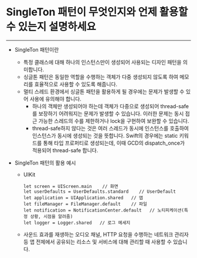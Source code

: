 # SingleTon 패턴이 무엇인지와 언제 활용할 수 있는지 설명하세요
----------------------------------------------------
* SingleTon 패턴이란
  * 특정 클래스에 대해 하나의 인스턴스만이 생성되어 사용되는 디자인 패턴을 의미합니다.
  * 싱글톤 패턴은 동일한 역할을 수행하는 객체가 다중 생성되지 않도록 하여 메모리를 효율적으로 사용할 수 있도록 해줍니다.
  * 멀티 스레드 환경에서 싱글톤 패턴을 활용하게 될 경우에는 문제가 발생할 수 있어 사용에 유의해야 합니다.
    * 하나의 객체만 생성되어야 하는데 객체가 다중으로 생성되어 thread-safe를 보장하기 어려워지는 문제가 발생할 수 있습니다.
      이러한 문제는 동시 접근 가능한 스레드의 수를 제한하거나 lock을 구현하여 보완할 수 있습니다.
    * thread-safe하지 않다는 것은 여러 스레드가 동시에 인스턴스를 호출하여 인스턴스가 동시에 생성되는 것을 뜻합니다.
      Swift의 경우에는 static 키워드를 통해 타입 프로퍼티로 생성되는데, 이때 GCD의 dispatch_once가 적용되어 thread-safe 합니다.

* SingleTon 패턴의 활용 예시
  * UIKit
    ```
    let screen = UIScreen.main    // 화면
    let userDefaults = UserDefaults.standard    // UserDefault
    let application = UIApplication.shared   // 앱
    let fileManager = FileManager.default    // 파일
    let notification = NotificationCenter.default   // 노티피케이션(특정 상황, 시점을 알려줌)
    let logger = Logger.shared   // 로그 메세지
    ```
  * 사운드 효과를 재생하는 오디오 채널, HTTP 요청을 수행하는 네트워크 관리자 등 앱 전체에서 공유되는 리소스 및 서비스에 대해 관리할 때 사용할 수 있습니다.
